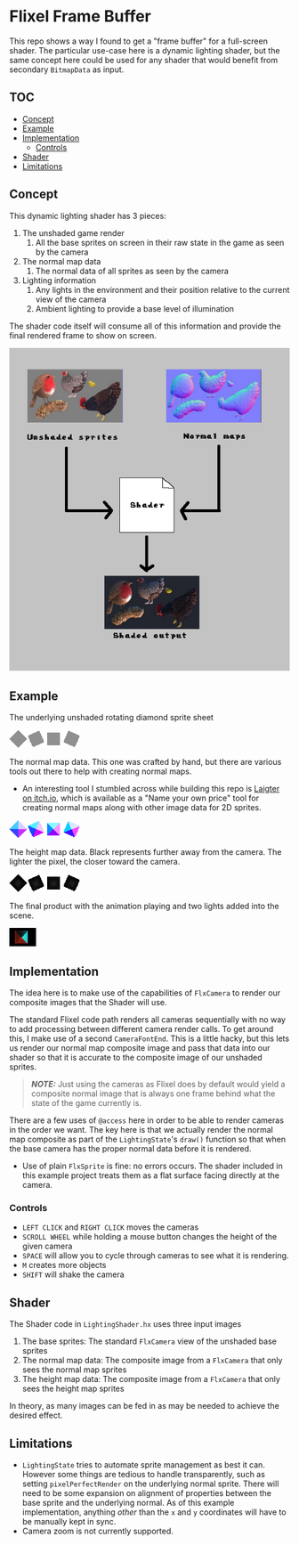 # Flixel Frame Buffer

This repo shows a way I found to get a "frame buffer" for a full-screen shader.
The particular use-case here is a dynamic lighting shader, but the same concept here could be used for any shader that would benefit from secondary `BitmapData` as input.

## TOC
- [Concept](#concept)
- [Example](#example)
- [Implementation](#implementation)
  - [Controls](#controls)
- [Shader](#shader)
- [Limitations](#limitations)

## Concept

This dynamic lighting shader has 3 pieces:
1. The unshaded game render
   1. All the base sprites on screen in their raw state in the game as seen by the camera
2. The normal map data
   1. The normal data of all sprites as seen by the camera
3. Lighting information
   1. Any lights in the environment and their position relative to the current view of the camera
   2. Ambient lighting to provide a base level of illumination

The shader code itself will consume all of this information and provide the final rendered frame to show on screen.

![Concept](./art/concept.png)

## Example

The underlying unshaded rotating diamond sprite sheet

![Unshaded](./assets/images/diamond.png)

The normal map data. This one was crafted by hand, but there are various tools out there to help with creating normal maps.
* An interesting tool I stumbled across while building this repo is [Laigter on itch.io](https://azagaya.itch.io/laigter), which is available as a "Name your own price" tool for creating normal maps along with other image data for 2D sprites.

![Normal Map](./assets/images/diamond_norm.png)

The height map data. Black represents further away from the camera. The lighter the pixel, the closer toward the camera.

![Height Map](./assets/images/diamond_height.png)

The final product with the animation playing and two lights added into the scene.

![Shaded](./art/spin.gif)

## Implementation

The idea here is to make use of the capabilities of `FlxCamera` to render our composite images that the Shader will use.

The standard Flixel code path renders all cameras sequentially with no way to add processing between different camera render calls. To get around this, I make use of a second `CameraFontEnd`. This is a little hacky, but this lets us render our normal map composite image and pass that data into our shader so that it is accurate to the composite image of our unshaded sprites.
> **_NOTE:_** Just using the cameras as Flixel does by default would yield a composite normal image that is always one frame behind what the state of the game currently is.

There are a few uses of `@access` here in order to be able to render cameras in the order we want. The key here is that we actually render the normal map composite as part of the `LightingState`'s `draw()` function so that when the base camera has the proper normal data before it is rendered.

* Use of plain `FlxSprite` is fine: no errors occurs. The shader included in this example project treats them as a flat surface facing directly at the camera.

### Controls

* `LEFT CLICK` and `RIGHT CLICK` moves the cameras
* `SCROLL WHEEL` while holding a mouse button changes the height of the given camera
* `SPACE` will allow you to cycle through cameras to see what it is rendering.
* `M` creates more objects
* `SHIFT` will shake the camera

## Shader

The Shader code in `LightingShader.hx` uses three input images
1. The base sprites: The standard `FlxCamera` view of the unshaded base sprites
2. The normal map data: The composite image from a `FlxCamera` that only sees the normal map sprites
3. The height map data: The composite image from a `FlxCamera` that only sees the height map sprites

In theory, as many images can be fed in as may be needed to achieve the desired effect.

## Limitations

* `LightingState` tries to automate sprite management as best it can. However some things are tedious to handle transparently, such as setting `pixelPerfectRender` on the underlying normal sprite. There will need to be some expansion on alignment of properties between the base sprite and the underlying normal. As of this example implementation, anything _other_ than the `x` and `y` coordinates will have to be manually kept in sync.
* Camera zoom is not currently supported.